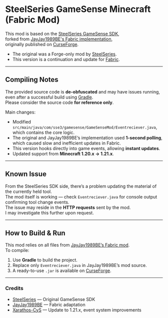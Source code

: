 # SteelSeries GameSense Minecraft (Fabric Mod)

This mod is based on the [SteelSeries GameSense SDK](https://github.com/SteelSeries/gamesense-sdk),  
forked from [JayJay1989BE's Fabric implementation](https://github.com/nevoka-be/gamesense-sdk),  
originally published on [CurseForge](https://www.curseforge.com/minecraft/mc-mods/steelseries-gamesense-fabric).

- The original was a Forge-only mod by [SteelSeries](https://github.com/SteelSeries).  
- This version is a continuation and update for [Fabric](https://github.com/FabricMC).

---

## Compiling Notes

The provided source code is **de-obfuscated** and may have issues running,  
even after a successful build using [Gradle](https://github.com/gradle/gradle).  
Please consider the source code **for reference only**.

Main changes:
- Modified `src/main/java/com/sse3/gamesense/GameSenseMod/Eventreciever.java`, which contains the core logic.
- The original and JayJay1989BE’s implementation used **1-second polling**, which caused slow and inefficient updates in Fabric.
- This version hooks directly into game events, allowing **instant updates**.
- Updated support from **Minecraft 1.20.x → 1.21.x**.

---

## Known Issue

From the SteelSeries SDK side, there’s a problem updating the material of the currently held tool.  
The mod itself is working — check `Eventreciever.java` for console output confirming tool change events.  
The issue may reside in the **HTTP requests** sent by the mod.  
I may investigate this further upon request.

---

## How to Build & Run

This mod relies on all files from [JayJay1989BE’s Fabric mod](https://www.curseforge.com/minecraft/mc-mods/steelseries-gamesense-fabric).  
To compile:
1. Use **Gradle** to build the project.  
2. Replace only `Eventreciever.java` in JayJay1989BE’s mod source.  
3. A ready-to-use `.jar` is available on [CurseForge](https://www.curseforge.com/minecraft/mc-mods/steelseries-gamesense-mod-fabric-fork).

---

### Credits
- [SteelSeries](https://github.com/SteelSeries) — Original GameSense SDK  
- [JayJay1989BE](https://github.com/nevoka-be) — Fabric adaptation  
- [Xarathos-CyS](https://github.com/Xarathos-CyS) — Update to 1.21.x, event system improvements
